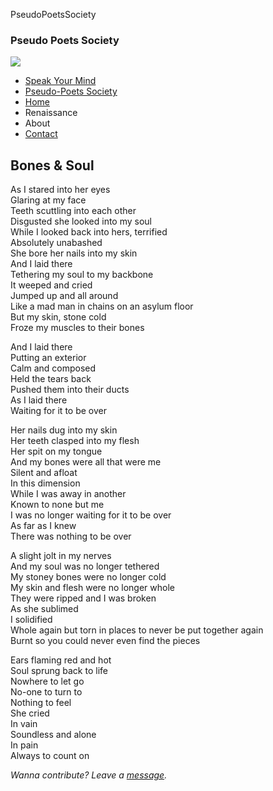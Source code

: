 PseudoPoetsSociety      

### Pseudo Poets Society

![](../styles/menu_icon.png)

*   [Speak Your Mind](https://machinegun221b.github.io/vishruthaa.github.io/index.html)
*   [Pseudo-Poets Society](https://machinegun221b.github.io/vishruthaa.github.io/pps.html)
*   [Home](../homepage.html)
*   Renaissance
*   About
*   [Contact](https://machinegun221b.github.io/vishruthaa.github.io/contact.html)

Bones & Soul
------------

As I stared into her eyes  
Glaring at my face  
Teeth scuttling into each other  
Disgusted she looked into my soul  
While I looked back into hers, terrified  
Absolutely unabashed  
She bore her nails into my skin  
And I laid there  
Tethering my soul to my backbone  
It weeped and cried  
Jumped up and all around  
Like a mad man in chains on an asylum floor  
But my skin, stone cold  
Froze my muscles to their bones  

And I laid there  
Putting an exterior  
Calm and composed  
Held the tears back  
Pushed them into their ducts  
As I laid there  
Waiting for it to be over  

Her nails dug into my skin  
Her teeth clasped into my flesh  
Her spit on my tongue  
And my bones were all that were me  
Silent and afloat  
In this dimension  
While I was away in another  
Known to none but me  
I was no longer waiting for it to be over  
As far as I knew  
There was nothing to be over  

A slight jolt in my nerves  
And my soul was no longer tethered  
My stoney bones were no longer cold  
My skin and flesh were no longer whole  
They were ripped and I was broken  
As she sublimed  
I solidified  
Whole again but torn in places to never be put together again  
Burnt so you could never even find the pieces  

Ears flaming red and hot  
Soul sprung back to life  
Nowhere to let go  
No-one to turn to  
Nothing to feel  
She cried  
In vain  
Soundless and alone  
In pain  
Always to count on  

_Wanna contribute? Leave a [message](../contact.html)._
